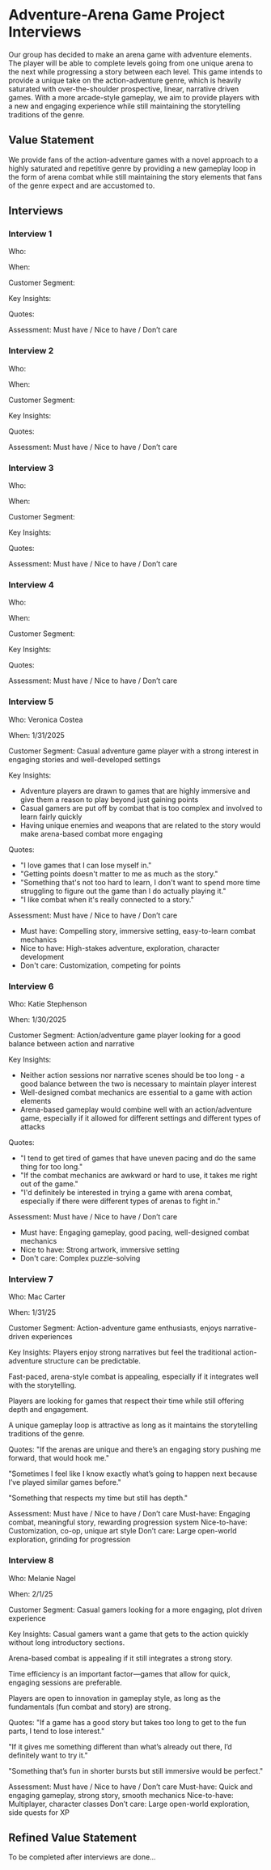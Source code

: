 # Adventure-Arena Game Project Interviews
Our group has decided to make an arena game with adventure elements. The player will be able to complete levels going from one unique arena to the next while progressing a story between each level. This game intends to provide a unique take on the action-adventure genre, which is heavily saturated with over-the-shoulder prospective, linear, narrative driven games. With a more arcade-style gameplay, we aim to provide players with a new and engaging experience while still maintaining the storytelling traditions of the genre.
## Value Statement
We provide fans of the action-adventure games with a novel approach to a highly saturated and repetitive genre by providing a new gameplay loop in the form of arena combat while still maintaining the story elements that fans of the genre expect and are accustomed to.
## Interviews
### Interview 1
Who:

When:

Customer Segment:

Key Insights:

Quotes:

Assessment: Must have / Nice to have / Don’t care
### Interview 2
Who:

When:

Customer Segment:

Key Insights:

Quotes:

Assessment: Must have / Nice to have / Don’t care
### Interview 3
Who:

When:

Customer Segment:

Key Insights:

Quotes:

Assessment: Must have / Nice to have / Don’t care
### Interview 4
Who:

When:

Customer Segment:

Key Insights:

Quotes:

Assessment: Must have / Nice to have / Don’t care
### Interview 5
Who: Veronica Costea

When: 1/31/2025

Customer Segment: Casual adventure game player with a strong interest in engaging stories and well-developed settings

Key Insights: 
- Adventure players are drawn to games that are highly immersive and give them a reason to play beyond just gaining points
- Casual gamers are put off by combat that is too complex and involved to learn fairly quickly
- Having unique enemies and weapons that are related to the story would make arena-based combat more engaging

Quotes:
- "I love games that I can lose myself in."
- "Getting points doesn't matter to me as much as the story."
- "Something that's not too hard to learn, I don't want to spend more time struggling to figure out the game than I do actually playing it."
- "I like combat when it's really connected to a story."

Assessment: Must have / Nice to have / Don’t care
- Must have: Compelling story, immersive setting, easy-to-learn combat mechanics
- Nice to have: High-stakes adventure, exploration, character development
- Don't care: Customization, competing for points
  
### Interview 6
Who: Katie Stephenson

When: 1/30/2025

Customer Segment: Action/adventure game player looking for a good balance between action and narrative

Key Insights:
- Neither action sessions nor narrative scenes should be too long - a good balance between the two is necessary to maintain player interest
- Well-designed combat mechanics are essential to a game with action elements
- Arena-based gameplay would combine well with an action/adventure game, especially if it allowed for different settings and different types of attacks

Quotes:
- "I tend to get tired of games that have uneven pacing and do the same thing for too long."
- "If the combat mechanics are awkward or hard to use, it takes me right out of the game."
- "I'd definitely be interested in trying a game with arena combat, especially if there were different types of arenas to fight in."

Assessment: Must have / Nice to have / Don’t care
- Must have: Engaging gameplay, good pacing, well-designed combat mechanics
- Nice to have: Strong artwork, immersive setting
- Don't care: Complex puzzle-solving
  
### Interview 7
Who: Mac Carter

When: 1/31/25

Customer Segment: Action-adventure game enthusiasts, enjoys narrative-driven experiences

Key Insights:
Players enjoy strong narratives but feel the traditional action-adventure structure can be predictable.

Fast-paced, arena-style combat is appealing, especially if it integrates well with the storytelling.

Players are looking for games that respect their time while still offering depth and engagement.

A unique gameplay loop is attractive as long as it maintains the storytelling traditions of the genre.

Quotes:
"If the arenas are unique and there’s an engaging story pushing me forward, that would hook me."

"Sometimes I feel like I know exactly what’s going to happen next because I’ve played similar games before."

"Something that respects my time but still has depth."

Assessment: Must have / Nice to have / Don’t care
Must-have: Engaging combat, meaningful story, rewarding progression system
Nice-to-have: Customization, co-op, unique art style
Don’t care: Large open-world exploration, grinding for progression

### Interview 8
Who: Melanie Nagel

When: 2/1/25

Customer Segment: Casual gamers looking for a more engaging, plot driven experience

Key Insights:
Casual gamers want a game that gets to the action quickly without long introductory sections.

Arena-based combat is appealing if it still integrates a strong story.

Time efficiency is an important factor—games that allow for quick, engaging sessions are preferable.

Players are open to innovation in gameplay style, as long as the fundamentals (fun combat and story) are strong.

Quotes:
"If a game has a good story but takes too long to get to the fun parts, I tend to lose interest."

"If it gives me something different than what’s already out there, I’d definitely want to try it."

"Something that’s fun in shorter bursts but still immersive would be perfect."

Assessment: Must have / Nice to have / Don’t care
Must-have: Quick and engaging gameplay, strong story, smooth mechanics
Nice-to-have: Multiplayer, character classes
Don’t care: Large open-world exploration, side quests for XP

## Refined Value Statement
To be completed after interviews are done…
